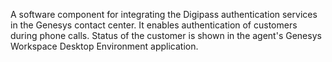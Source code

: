A software component for integrating the Digipass authentication services in the
Genesys contact center. It enables authentication of customers during phone calls. Status of the
customer is shown in the agent's Genesys Workspace Desktop Environment application.

